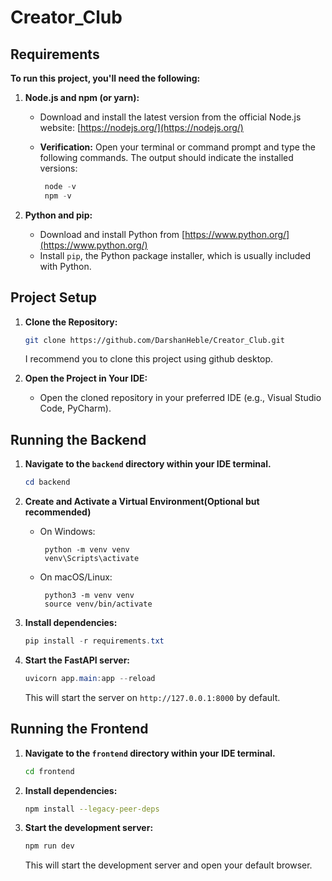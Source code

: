 # **Creator_Club**

## **Requirements**

**To run this project, you'll need the following:**

1. **Node.js and npm (or yarn):**

   - Download and install the latest version from the official Node.js website: [https://nodejs.org/](https://nodejs.org/)
   - **Verification:**
     Open your terminal or command prompt and type the following commands. The output should indicate the installed versions:

     ```powershell
      node -v
      npm -v
     ```

2. **Python and pip:**
   - Download and install Python from [https://www.python.org/](https://www.python.org/)
   - Install `pip`, the Python package installer, which is usually included with Python.

## **Project Setup**

1. **Clone the Repository:**

   ```bash
   git clone https://github.com/DarshanHeble/Creator_Club.git
   ```

   I recommend you to clone this project using github desktop.

2. **Open the Project in Your IDE:**
   - Open the cloned repository in your preferred IDE (e.g., Visual Studio Code, PyCharm).

## **Running the Backend**

1. **Navigate to the `backend` directory within your IDE terminal.**

   ```powershell
   cd backend
   ```

2. **Create and Activate a Virtual Environment(Optional but recommended)**

   - On Windows:

     ```
      python -m venv venv
      venv\Scripts\activate
     ```

   - On macOS/Linux:

     ```
      python3 -m venv venv
      source venv/bin/activate
     ```

3. **Install dependencies:**

   ```powershell
   pip install -r requirements.txt
   ```

4. **Start the FastAPI server:**
   ```powershell
   uvicorn app.main:app --reload
   ```
   This will start the server on `http://127.0.0.1:8000` by default.

## **Running the Frontend**

1. **Navigate to the `frontend` directory within your IDE terminal.**

   ```bash
   cd frontend
   ```

2. **Install dependencies:**

   ```bash
   npm install --legacy-peer-deps
   ```

3. **Start the development server:**
   ```bash
   npm run dev
   ```
   This will start the development server and open your default browser.
